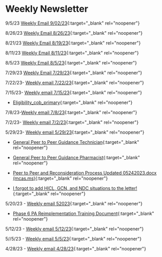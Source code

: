 # Weekly Newsletter

9/5/23 [Weekly Email 9/02/23](https://mygainwell-my.sharepoint.com/:w:/g/personal/christopher_nguyen_gainwelltechnologies_com/EbKyADESU_ZFq34v8LclCwoBT3LoDtroZEYJuNBbRJ7YUQ?e=eZmqEt){:target="_blank" rel="noopener"}

8/26/23 [Weekly Email 8/26/23](https://mygainwell-my.sharepoint.com/:w:/g/personal/christopher_nguyen_gainwelltechnologies_com/EYnhUkLLPZVNt_4Yjl3mhZcBWApd5ZTU7TyrmNfHNgsyIQ?e=k57DKt){:target="_blank" rel="noopener"}

8/21/23 [Weekly Email 8/19/23](https://mygainwell-my.sharepoint.com/:w:/g/personal/christopher_nguyen_gainwelltechnologies_com/EUlb6EUfKF5IiERwicJzc_MBynG7FCKq9KcwK59smLWgVA?e=x7Ez2D){:target="_blank" rel="noopener"}

8/11/23 [Weekly Email 8/11/23](https://mygainwell-my.sharepoint.com/:w:/g/personal/christopher_nguyen_gainwelltechnologies_com/EQPQa6jFBx5EnNJNyKe3x0wBikrVWqIBfsbYA9t9KuiVBA?e=uTOysZ){:target="_blank" rel="noopener"}

8/5/23 [Weekly Email 8/5/23](https://mygainwell-my.sharepoint.com/:w:/r/personal/christopher_nguyen_gainwelltechnologies_com/Documents/weeklyemail8523.docx?d=w34551b8b7f674147b603832cab7090ca&csf=1&web=1&e=aTi6MU){:target="_blank" rel="noopener"}

7/29/23 [Weekly Email 7/29/23](https://mygainwell-my.sharepoint.com/:w:/g/personal/christopher_nguyen_gainwelltechnologies_com/EX294TODOapHr_QzAWmTNDUB6dFP3jbMimTXSl_48KOt4A?e=ANycRR){:target="_blank" rel="noopener"}

7/22/23- [Weekly email 7/22/23](https://mygainwell-my.sharepoint.com/:w:/r/personal/christopher_nguyen_gainwelltechnologies_com/Documents/weeklyemail72223.docx?d=w3fdfd9834de549a8b828b19b4ba6d456&csf=1&web=1&e=6w52v6){:target="_blank" rel="noopener"}

7/15/23- [Weekly email 7/15/23](https://mygainwell-my.sharepoint.com/:w:/g/personal/christopher_nguyen_gainwelltechnologies_com/Edoz5EXv0y5CgMYp9JWPP5oBjkmbGn0Im0LHE_uJQj1UVA?e=ccNWA0){:target="_blank" rel="noopener"}

- [Eligibility_cob_primary](https://mygainwell-my.sharepoint.com/:w:/g/personal/christopher_nguyen_gainwelltechnologies_com/EYmTX6d-2pZOiOniThhD8q8BvVdCfjGudoA-E349OG0BIA?e=LvsfxM){:target="_blank" rel="noopener"}

7/8/23-[Weekly email 7/8/23](https://mygainwell-my.sharepoint.com/:w:/r/personal/christopher_nguyen_gainwelltechnologies_com/Documents/Evergreen/Public/weeklyemail7823.docx?d=w07d2866022464dd5a016fbf2c60d0022&csf=1&web=1&e=tjPLNT){:target="_blank" rel="noopener"}

7/2/23- [Weekly email 7/2/23](https://mygainwell-my.sharepoint.com/:w:/g/personal/christopher_nguyen_gainwelltechnologies_com/EfRM6vvZbnRPlsW3CeTzA7QB4CMWZIGZP3G86X3lWWEYrw?e=DKe4Mx){:target="_blank" rel="noopener"}

5/29/23- [Weekly email 5/29/23](https://mygainwell-my.sharepoint.com/:w:/r/personal/christopher_nguyen_gainwelltechnologies_com/Documents/Evergreen/Emails/weeklyemail52723.docx?d=w5be03f9bfc1c4bf289edd1d70ea8caa1&csf=1&web=1&e=QpWaKo){:target="_blank" rel="noopener"}

- [General Peer to Peer Guidance Technician](https://mygainwell-my.sharepoint.com/:w:/r/personal/christopher_nguyen_gainwelltechnologies_com/Documents/Evergreen/Emails/General%20Peer%20to%20Peer%20Guidance%20Technicians.docx?d=w7f2fa74e9e45423c94aa08d5ed874511&csf=1&web=1&e=DG5GbN){:target="_blank" rel="noopener"}
- [General Peer to Peer Guidance Pharmacist](https://mygainwell-my.sharepoint.com/:w:/r/personal/christopher_nguyen_gainwelltechnologies_com/Documents/Evergreen/Emails/General%20Peer%20to%20Peer%20Guidance%20Pharmacists.docx?d=w74f27d02ebff4988a72b84e6aa665a01&csf=1&web=1&e=gbfXrT){:target="_blank" rel="noopener"}
- [Peer to Peer and Reconsideration Process Updated 05242023.docx (mcas.ms)](https://mygainwell.sharepoint.com.mcas.ms/:w:/r/teams/OHSPBM/_layouts/15/doc2.aspx?sourcedoc=%7B45ca3683-3a81-4050-b775-ea8c41c2919d%7D&action=edit&wdLOR=c74711948-578A-475E-861D-8E6644350DB6&wdPid=708e016f&cid=9d70b240-f17f-45c4-a679-3dc30cf326f3){:target="_blank" rel="noopener"}

- [I forgot to add HICL, GCN, and NDC situations to the letter!](https://special-spoon-f542dccd.pages.github.io/Pharmacist%20Reference%20Guide/Medication%20Guidance/HICL/?h=hicl){:target="_blank" rel="noopener"}



5/20/23 - [Weekly email 52023](https://mygainwell-my.sharepoint.com/:w:/r/personal/christopher_nguyen_gainwelltechnologies_com/Documents/Evergreen/Emails/weeklyemail52023.docx?d=w61bcac167f8b4ccaa8737c9054998fd3&csf=1&web=1&e=swmWds){:target="_blank" rel="noopener"}

- [Phase 6 PA Reimplementation Training Document](https://mygainwell-my.sharepoint.com/:w:/r/personal/christopher_nguyen_gainwelltechnologies_com/Documents/Evergreen/Emails/Phase%206%20PA%20Reimplementation%20Training%20Document.docx?d=w2aa8413d79a84971968707675f974b6f&csf=1&web=1&e=COYhLq){:target="_blank" rel="noopener"}


5/12/23 - [Weekly email 5/12/23](https://mygainwell-my.sharepoint.com/:w:/r/personal/christopher_nguyen_gainwelltechnologies_com/Documents/Evergreen/Emails/weeklyemail51223.docx?d=w8f0f206902534d6294fa8d107faf417e&csf=1&web=1&e=Wg3ty2){:target="_blank" rel="noopener"}

5//5/23 - [Weekly email 5/5/23](https://mygainwell-my.sharepoint.com/:w:/r/personal/christopher_nguyen_gainwelltechnologies_com/Documents/Evergreen/Emails/weeklyemail5523.docx?d=wb82b852d43bb4e2ab22a580f44475c4e&csf=1&web=1&e=yUIvZJ){:target="_blank" rel="noopener"}


4/28/23 - [Weekly email 4/28/23](https://mygainwell-my.sharepoint.com/:w:/r/personal/christopher_nguyen_gainwelltechnologies_com/Documents/Evergreen/Emails/weeklyemail42823.docx?d=wc2d2297e447242f6a310e1aa4e002d2b&csf=1&web=1&e=C5U0os){:target="_blank" rel="noopener"}
